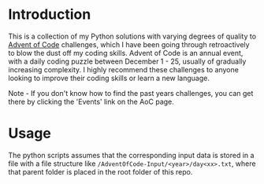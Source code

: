 # Introduction
This is a collection of my Python solutions with varying degrees of quality to [Advent of Code](http://adventofcode.com) challenges, which 
I have been going through retroactively to blow the dust off my coding skills. Advent of Code is an annual event, with 
a daily coding puzzle between December 1 - 25, usually of gradually increasing complexity. I highly recommend these 
challenges to anyone looking to improve their coding skills or learn a new language.

Note - If you don't know how to find the past years challenges, you can get there by clicking the 'Events' link on the
AoC page.

# Usage
The python scripts assumes that the corresponding input data is stored in a file with a file structure like 
`/AdventOfCode-Input/<year>/day<xx>.txt`, where that parent folder is placed in the root folder of this repo.
